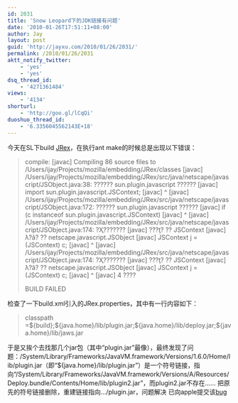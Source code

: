 ```yaml
---
id: 2031
title: 'Snow Leopard下的JDK链接有问题'
date: '2010-01-26T17:51:11+08:00'
author: Jay
layout: post
guid: 'http://jayxu.com/2010/01/26/2031/'
permalink: /2010/01/26/2031
aktt_notify_twitter:
    - 'yes'
    - 'yes'
dsq_thread_id:
    - '4271361484'
views:
    - '4134'
shorturl:
    - 'http://goo.gl/lCqQi'
duoshuo_thread_id:
    - '6.3356045562143E+18'
---
```


今天在SL下build <a href="http://jrex.mozdev.org/index.html" target="_blank">JRex</a>，在执行ant make的时候总是出现以下错误：
<blockquote>
compile:
    [javac] Compiling 86 source files to /Users/ijay/Projects/mozilla/embedding/JRex/classes
    [javac] /Users/ijay/Projects/mozilla/embedding/JRex/src/java/netscape/javascript/JSObject.java:38: ?????? sun.plugin.javascript ??????
    [javac] import sun.plugin.javascript.JSContext;
    [javac]                             ^
    [javac] /Users/ijay/Projects/mozilla/embedding/JRex/src/java/netscape/javascript/JSObject.java:172: ?????? sun.plugin.javascript ??????
    [javac] 		    if (c instanceof sun.plugin.javascript.JSContext)
    [javac] 		                                          ^
    [javac] /Users/ijay/Projects/mozilla/embedding/JRex/src/java/netscape/javascript/JSObject.java:174: ?Ҳ???????
    [javac] ???ţ? ?? JSContext
    [javac] λ?ã? ?? netscape.javascript.JSObject
    [javac] 			JSContext j = (JSContext) c;
    [javac] 			^
    [javac] /Users/ijay/Projects/mozilla/embedding/JRex/src/java/netscape/javascript/JSObject.java:174: ?Ҳ???????
    [javac] ???ţ? ?? JSContext
    [javac] λ?ã? ?? netscape.javascript.JSObject
    [javac] 			JSContext j = (JSContext) c;
    [javac] 			               ^
    [javac] 4 ????

BUILD FAILED
</blockquote>
检查了一下build.xml引入的JRex.properties，其中有一行内容如下：
<blockquote>classpath		=${build};${java.home}/lib/plugin.jar;${java.home}/lib/deploy.jar;${java.home}/lib/jaws.jar </blockquote>
于是又挨个去找那几个jar包（其中“plugin.jar”最像），最终发现了问题：/System/Library/Frameworks/JavaVM.framework/Versions/1.6.0/Home/lib/plugin.jar（即“${java.home}/lib/plugin.jar”）是一个符号链接，指向“/System/Library/Frameworks/JavaVM.framework/Versions/A/Resources/Deploy.bundle/Contents/Home/lib/plugin2.jar”，而plugin2.jar不存在……
把原先的符号链接删除，重建链接指向.../plugin.jar，问题解决
已向apple提交该<a href="https://bugreport.apple.com/cgi-bin/WebObjects/RadarWeb.woa/110/wo/XJZavPdtHBSoMTJHofGkoM/5.79.28.0.9" target="_blank">bug</a>